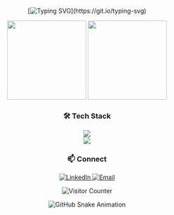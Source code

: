 <div align="center">
  
  [![Typing SVG](https://readme-typing-svg.herokuapp.com?font=Fira+Code&pause=1000&color=00F72A&width=435&lines=Hello!;I'm+a+Developer;Welcome+to+my+Profile!)](https://git.io/typing-svg)
  
  <!-- Animated Stats -->
  <div align="center">
    <img height="180em" src="https://github-readme-stats.vercel.app/api?username=irawanap&show_icons=true&theme=radical&count_private=true&hide_border=true&animated=true" />
    <img height="180em" src="https://github-readme-stats.vercel.app/api/top-langs/?username=irawanap&layout=compact&theme=radical&hide_border=true&animated=true" />
  </div>

  <!-- Animated Skills -->
  <h3>🛠 Tech Stack</h3>
  <div>
    <img src="https://skillicons.dev/icons?i=js,react,nodejs,py,go,mysql,mongodb,firebase&theme=dark&animate=true" />
    <br/>
    <img src="https://skillicons.dev/icons?i=git,github,vscode,figma,gcp,docker&theme=dark&animate=true" />
  </div>

  <!-- Contact -->
  <h3>📫 Connect</h3>
  <p>
    <a href="https://linkedin.com/in/irawanajipangestu">
      <img alt="LinkedIn" src="https://img.shields.io/badge/LinkedIn-irawanaajipangestu-blue?style=for-the-badge&logo=linkedin&logoColor=white" />
    </a>
    <a href="mailto:irawanajhi22@gmail.com">
      <img alt="Email" src="https://img.shields.io/badge/Email-Contact%20Me-red?style=for-the-badge&logo=gmail&logoColor=white" />
    </a>
  </p>

  <!-- Visitor Counter -->
  <p align="center"> 
    <img src="https://profile-counter.glitch.me/irawanap/count.svg" alt="Visitor Counter" /> 
  </p>

</div>


<div align="center">

  <!-- Snake Animation -->
  ![GitHub Snake Animation](https://github.com/irawanap/irawanap/blob/output/github-contribution-grid-snake.svg)

</div>
